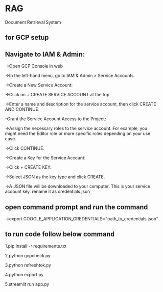 # RAG
Document Retrieval System

## for GCP setup

## Navigate to IAM & Admin:
->Open GCP Console in web

->In the left-hand menu, go to IAM & Admin > Service Accounts.

->Create a New Service Account:

->Click on + CREATE SERVICE ACCOUNT at the top.

->Enter a name and description for the service account, then click CREATE AND CONTINUE.

-Grant the Service Account Access to the Project:

->Assign the necessary roles to the service account. For example, you might need the Editor role or more specific roles depending on your use case.

->Click CONTINUE.

->Create a Key for the Service Account:

->Click + CREATE KEY.

->Select JSON as the key type and click CREATE.

->A JSON file will be downloaded to your computer. This is your service account key. rename it as credentials.json


## open command prompt and run the command

->export GOOGLE_APPLICATION_CREDENTIALS="path_to_credentials.json"

## to run code follow below command

1.pip install -r requirements.txt

2.python gcpcheck.py

3.python refreshtok.py

4.python export.py

5.streamlit run app.py

